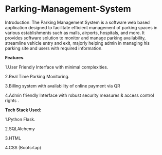 # Parking-Management-System
Introduction:
The Parking Management System is a software web based application designed to facilitate efficient management of parking spaces in various establishments such as malls, airports, hospitals, and more. It provides software solution to monitor and manage parking availability, streamline vehicle entry and exit, majorly helping admin in managing his parking site and users with required information.

__Features__

1.User Friendly Interface with minimal complexities.

2.Real Time Parking Monitoring.

3.Billing system with availability of online payment via QR 

4.Admin friendly Interface with robust security measures & access control rights .

__Tech Stack Used:__

1.Python Flask.

2.SQLAlchemy

3.HTML

4.CSS (Bootsrtap)

